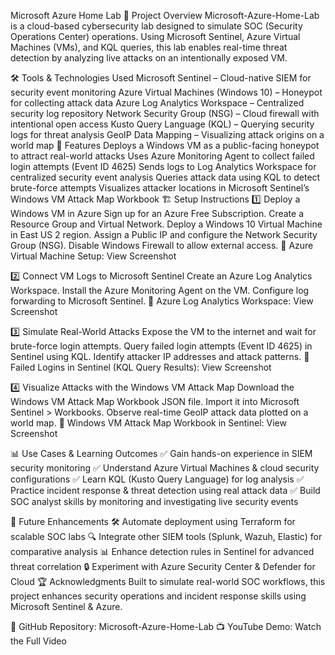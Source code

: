 Microsoft Azure Home Lab
📌 Project Overview
Microsoft-Azure-Home-Lab is a cloud-based cybersecurity lab designed to simulate SOC (Security Operations Center) operations. Using Microsoft Sentinel, Azure Virtual Machines (VMs), and KQL queries, this lab enables real-time threat detection by analyzing live attacks on an intentionally exposed VM.

🛠 Tools & Technologies Used
Microsoft Sentinel – Cloud-native SIEM for security event monitoring
Azure Virtual Machines (Windows 10) – Honeypot for collecting attack data
Azure Log Analytics Workspace – Centralized security log repository
Network Security Group (NSG) – Cloud firewall with intentional open access
Kusto Query Language (KQL) – Querying security logs for threat analysis
GeoIP Data Mapping – Visualizing attack origins on a world map
🚀 Features
Deploys a Windows VM as a public-facing honeypot to attract real-world attacks
Uses Azure Monitoring Agent to collect failed login attempts (Event ID 4625)
Sends logs to Log Analytics Workspace for centralized security event analysis
Queries attack data using KQL to detect brute-force attempts
Visualizes attacker locations in Microsoft Sentinel’s Windows VM Attack Map Workbook
🏗️ Setup Instructions
1️⃣ Deploy a Windows VM in Azure
Sign up for an Azure Free Subscription.
Create a Resource Group and Virtual Network.
Deploy a Windows 10 Virtual Machine in East US 2 region.
Assign a Public IP and configure the Network Security Group (NSG).
Disable Windows Firewall to allow external access.
📸 Azure Virtual Machine Setup: View Screenshot

2️⃣ Connect VM Logs to Microsoft Sentinel
Create an Azure Log Analytics Workspace.
Install the Azure Monitoring Agent on the VM.
Configure log forwarding to Microsoft Sentinel.
📸 Azure Log Analytics Workspace: View Screenshot

3️⃣ Simulate Real-World Attacks
Expose the VM to the internet and wait for brute-force login attempts.
Query failed login attempts (Event ID 4625) in Sentinel using KQL.
Identify attacker IP addresses and attack patterns.
📸 Failed Logins in Sentinel (KQL Query Results): View Screenshot

4️⃣ Visualize Attacks with the Windows VM Attack Map
Download the Windows VM Attack Map Workbook JSON file.
Import it into Microsoft Sentinel > Workbooks.
Observe real-time GeoIP attack data plotted on a world map.
📸 Windows VM Attack Map Workbook in Sentinel: View Screenshot

📊 Use Cases & Learning Outcomes
✅ Gain hands-on experience in SIEM security monitoring
✅ Understand Azure Virtual Machines & cloud security configurations
✅ Learn KQL (Kusto Query Language) for log analysis
✅ Practice incident response & threat detection using real attack data
✅ Build SOC analyst skills by monitoring and investigating live security events

🔮 Future Enhancements
🛠 Automate deployment using Terraform for scalable SOC labs
🔍 Integrate other SIEM tools (Splunk, Wazuh, Elastic) for comparative analysis
📊 Enhance detection rules in Sentinel for advanced threat correlation
🔒 Experiment with Azure Security Center & Defender for Cloud
🏆 Acknowledgments
Built to simulate real-world SOC workflows, this project enhances security operations and incident response skills using Microsoft Sentinel & Azure.

📂 GitHub Repository: Microsoft-Azure-Home-Lab
📺 YouTube Demo: Watch the Full Video
